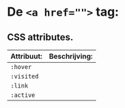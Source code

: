De `<a href="">` tag:
====================================


## CSS attributes. 

| Attribuut: | Beschrijving: |
| :--------- | :------------ |
| `:hover`  | |
| `:visited` | |
| `:link` | |
| `:active` | |
